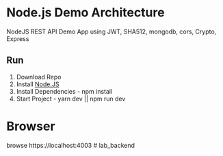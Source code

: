 # Node.js Demo Architecture

NodeJS REST API Demo App using JWT, SHA512, mongodb, cors, Crypto, Express

## Run

1. Download Repo <br />
2. Install [Node.JS](https://nodejs.org/en/) <br />
3. Install Dependencies - npm install <br />
4. Start Project - yarn dev || npm run dev <br />

# Browser

browse https://localhost:4003
#   l a b _ b a c k e n d  
 